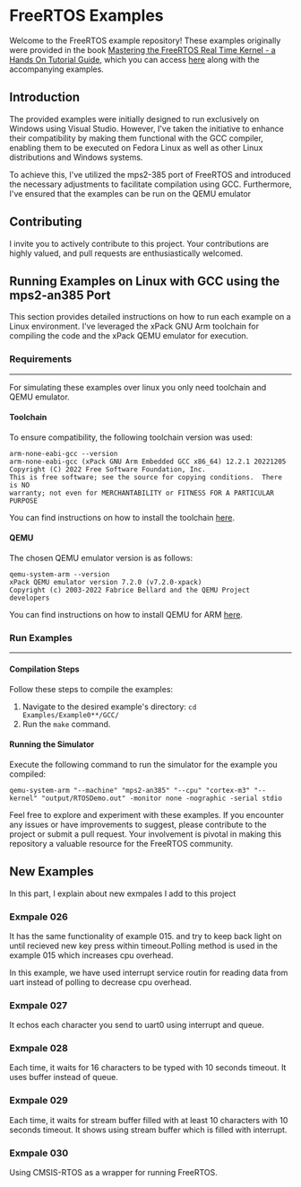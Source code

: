 # FreeRTOS Examples
Welcome to the FreeRTOS example repository! These examples originally were provided in the book [Mastering the FreeRTOS Real Time Kernel - a Hands On Tutorial Guide](https://www.freertos.org/fr-content-src/uploads/2018/07/161204_Mastering_the_FreeRTOS_Real_Time_Kernel-A_Hands-On_Tutorial_Guide.pdf), which you can access [here](https://www.freertos.org/Documentation/RTOS_book.html) along with the accompanying examples.

## Introduction
<p>The provided examples were initially designed to run exclusively on Windows using Visual Studio. However, I've taken the initiative to enhance their compatibility by making them functional with the GCC compiler, enabling them to be executed on Fedora Linux as well as other Linux distributions and Windows systems.</p>

<p>To achieve this, I've utilized the mps2-385 port of FreeRTOS and introduced the necessary adjustments to facilitate compilation using GCC. Furthermore, I've ensured that the examples can be run on the QEMU emulator</p>

## Contributing
<p>I invite you to actively contribute to this project. Your contributions are highly valued, and pull requests are enthusiastically welcomed.</p>

## Running Examples on Linux with GCC using the mps2-an385 Port

<p>This section provides detailed instructions on how to run each example on a Linux environment. I've leveraged the xPack GNU Arm toolchain for compiling the code and the xPack QEMU emulator for execution. </p>

### Requirements 
---------------
<p>For simulating these examples over linux you only need toolchain and QEMU emulator.</p>

#### Toolchain
<p>To ensure compatibility, the following toolchain version was used:</p>

```
arm-none-eabi-gcc --version
arm-none-eabi-gcc (xPack GNU Arm Embedded GCC x86_64) 12.2.1 20221205
Copyright (C) 2022 Free Software Foundation, Inc.
This is free software; see the source for copying conditions.  There is NO
warranty; not even for MERCHANTABILITY or FITNESS FOR A PARTICULAR PURPOSE
```
You can find instructions on how to install the toolchain [here](https://xpack.github.io/dev-tools/arm-none-eabi-gcc/install/).

#### QEMU 
<p>The chosen QEMU emulator version is as follows:</p>

```
qemu-system-arm --version
xPack QEMU emulator version 7.2.0 (v7.2.0-xpack)
Copyright (c) 2003-2022 Fabrice Bellard and the QEMU Project developers
```
You can find instructions on how to install QEMU for ARM [here](https://xpack.github.io/dev-tools/qemu-arm/install/).
### Run Examples
----------------
#### Compilation Steps
Follow these steps to compile the examples:
1. Navigate to the desired example's directory: `cd Examples/Example0**/GCC/`
2. Run the `make` command.

#### Running the Simulator
<p>Execute the following command to run the simulator for the example you compiled:</p>

`qemu-system-arm "--machine" "mps2-an385" "--cpu" "cortex-m3" "--kernel" "output/RTOSDemo.out" -monitor none -nographic -serial stdio`

<p>Feel free to explore and experiment with these examples. If you encounter any issues or have improvements to suggest, please contribute to the project or submit a pull request. Your involvement is pivotal in making this repository a valuable resource for the FreeRTOS community.</p>

## New Examples
<p> In this part, I explain about new exmpales I add to this project </p>

### Exmpale 026
<p> It has the same functionality of example 015. and try to keep back light on 
until recieved new key press within timeout.Polling method is used in 
the example 015 which increases cpu overhead.</p>
<p> In this example, we have used interrupt service routin for reading data from uart
instead of polling to decrease cpu overhead.</p>

### Exmpale 027
<p> It echos each character you send to uart0 using interrupt and queue.</p>

### Exmpale 028
<p> Each time, it waits for 16 characters to be typed with 10 seconds timeout.
It uses buffer instead of queue.</p>

### Exmpale 029
<p> Each time, it waits for stream buffer filled with at least 10 characters 
with 10 seconds timeout. It shows using stream buffer which is filled with interrupt.</p>

### Exmpale 030
<p> Using CMSIS-RTOS as a wrapper for running FreeRTOS.</p>